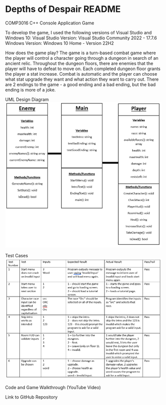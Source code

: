 # Depths of Despair README
COMP3016 C++ Console Application Game

To develop the game, I used the following versions of Visual Studio and Windows 10:
Visual Studio Version: Visual Studio Community 2022 - 17.7.6
Windows Version: Windows 10 Home - Version 22H2

How does the game play?
The game is a turn-based combat game where the player will control a character going through a dungeon in search of an ancient relic.
Throughout the dungeon floors, there are enemies that the player will have to defeat to move on. Each completed dungeon floor grants the player a stat increase.
Combat is automatic and the player can choose what stat upgrade they want and what action they want to carry out.
There are 2 endings to the game - a good ending and a bad ending, but the bad ending is more of a joke.

UML Design Diagram
<img title="uml diagram" alt="uml diagram for cw1 game depths of despair" src="images/UML/DepthsOfDespairUML.png">

Test Cases
<img title="test cases" alt="test cases for cw1 game depths of despair" src="images/TestCases/DepthsOfDespairTestCases.png">

Code and Game Walkthrough (YouTube Video)


Link to GitHub Repository

